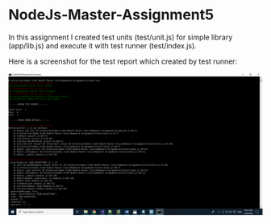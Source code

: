 # NodeJs-Master-Assignment5


In this assignment I created test units (test/unit.js) for simple library (app/lib.js) and execute it with test runner (test/index.js).

Here is a screenshot for the test report which created by test runner:

![1](https://github.com/ezzatelbadrawy/NodeJs-Master-Assignment5/blob/master/screenshot/testreport.png)
